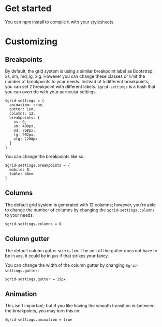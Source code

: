 # Get started

You can [npm install](#npm-install) to compile it with your stylesheets.

# Customizing

## Breakpoints

By default, the grid system is using a similar breakpoint label as Bootstrap: xs, sm, md, lg, xlg. However you can change these classes or limit the number of breakpoints to your needs. Instead of 5 different breakpoints, you can set 2 breakpoint with different labels. `$grid-settings` is a hash that you can override with your particular settings.

```
$grid-settings = {
  animation: true,
  gutter: 1em,
  columns: 12,
  breakpoints: {
    xs: 0,
    sm: 480px,
    md: 768px,
    lg: 992px,
    xlg: 1200px
  }
}
```

You can change the breakpoints like so:

```
$grid-settings.breakpoints = {
  mobile: 0,
  table: 48em
}
```

## Columns

The default grid system is generated with 12 columns; however, you're able to change the number of columns by changing the `$grid-settings.columns` to your needs:

```
$grid-settings.columns = 6
```

## Column gutter

The default column gutter size is `1em`. The unit of the gutter does not have to be in `em`s, it could be in `px`s if that strikes your fancy.

You can change the width of the column gutter by changing `$grid-settings.gutter`:

```
$grid-settings.gutter = 15px
```

## Animation

This isn't important; but if you like having the smooth transition in-between the breakpoints, you may turn this on:

```
$grid-settings.animation = true
```
